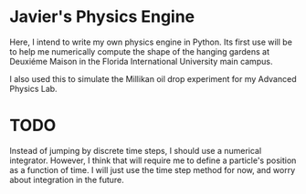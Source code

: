 # Javier's Physics Engine

Here, I intend to write my own physics engine in Python. Its first use will be
to help me numerically compute the shape of the hanging gardens at Deuxiéme
Maison in the Florida International University main campus.

I also used this to simulate the Millikan oil drop experiment for my Advanced
Physics Lab.



# TODO
Instead of jumping by discrete time steps, I should use a numerical
integrator. However, I think that will require me to define a particle's
position as a function of time. I will just use the time step method for now,
and worry about integration in the future.
